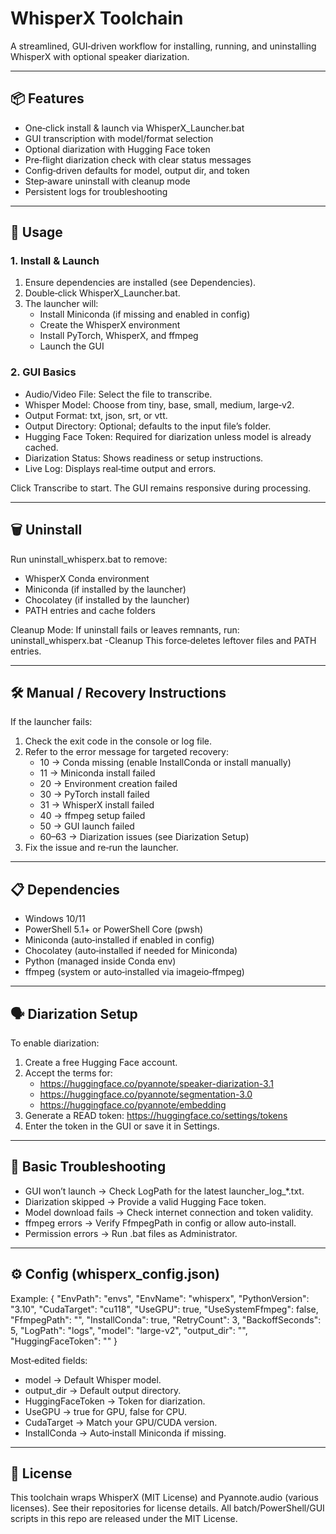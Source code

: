 # WhisperX Toolchain

A streamlined, GUI‑driven workflow for installing, running, and uninstalling WhisperX with optional speaker diarization.

---

## 📦 Features
- One‑click install & launch via WhisperX_Launcher.bat
- GUI transcription with model/format selection
- Optional diarization with Hugging Face token
- Pre‑flight diarization check with clear status messages
- Config‑driven defaults for model, output dir, and token
- Step‑aware uninstall with cleanup mode
- Persistent logs for troubleshooting

---

## 🚀 Usage

### 1. Install & Launch
1. Ensure dependencies are installed (see Dependencies).
2. Double‑click WhisperX_Launcher.bat.
3. The launcher will:
   - Install Miniconda (if missing and enabled in config)
   - Create the WhisperX environment
   - Install PyTorch, WhisperX, and ffmpeg
   - Launch the GUI

### 2. GUI Basics
- Audio/Video File: Select the file to transcribe.
- Whisper Model: Choose from tiny, base, small, medium, large‑v2.
- Output Format: txt, json, srt, or vtt.
- Output Directory: Optional; defaults to the input file’s folder.
- Hugging Face Token: Required for diarization unless model is already cached.
- Diarization Status: Shows readiness or setup instructions.
- Live Log: Displays real‑time output and errors.

Click Transcribe to start. The GUI remains responsive during processing.

---

## 🗑 Uninstall

Run uninstall_whisperx.bat to remove:
- WhisperX Conda environment
- Miniconda (if installed by the launcher)
- Chocolatey (if installed by the launcher)
- PATH entries and cache folders

Cleanup Mode:
If uninstall fails or leaves remnants, run:
    uninstall_whisperx.bat -Cleanup
This force‑deletes leftover files and PATH entries.

---

## 🛠 Manual / Recovery Instructions

If the launcher fails:
1. Check the exit code in the console or log file.
2. Refer to the error message for targeted recovery:
   - 10 → Conda missing (enable InstallConda or install manually)
   - 11 → Miniconda install failed
   - 20 → Environment creation failed
   - 30 → PyTorch install failed
   - 31 → WhisperX install failed
   - 40 → ffmpeg setup failed
   - 50 → GUI launch failed
   - 60–63 → Diarization issues (see Diarization Setup)
3. Fix the issue and re‑run the launcher.

---

## 📋 Dependencies

- Windows 10/11
- PowerShell 5.1+ or PowerShell Core (pwsh)
- Miniconda (auto‑installed if enabled in config)
- Chocolatey (auto‑installed if needed for Miniconda)
- Python (managed inside Conda env)
- ffmpeg (system or auto‑installed via imageio‑ffmpeg)

---

## 🗣 Diarization Setup

To enable diarization:
1. Create a free Hugging Face account.
2. Accept the terms for:
   - https://huggingface.co/pyannote/speaker-diarization-3.1
   - https://huggingface.co/pyannote/segmentation-3.0
   - https://huggingface.co/pyannote/embedding
3. Generate a READ token: https://huggingface.co/settings/tokens
4. Enter the token in the GUI or save it in Settings.

---

## 🐞 Basic Troubleshooting

- GUI won’t launch → Check LogPath for the latest launcher_log_*.txt.
- Diarization skipped → Provide a valid Hugging Face token.
- Model download fails → Check internet connection and token validity.
- ffmpeg errors → Verify FfmpegPath in config or allow auto‑install.
- Permission errors → Run .bat files as Administrator.

---

## ⚙ Config (whisperx_config.json)

Example:
    {
      "EnvPath": "envs",
      "EnvName": "whisperx",
      "PythonVersion": "3.10",
      "CudaTarget": "cu118",
      "UseGPU": true,
      "UseSystemFfmpeg": false,
      "FfmpegPath": "",
      "InstallConda": true,
      "RetryCount": 3,
      "BackoffSeconds": 5,
      "LogPath": "logs",
      "model": "large-v2",
      "output_dir": "",
      "HuggingFaceToken": ""
    }

Most‑edited fields:
- model → Default Whisper model.
- output_dir → Default output directory.
- HuggingFaceToken → Token for diarization.
- UseGPU → true for GPU, false for CPU.
- CudaTarget → Match your GPU/CUDA version.
- InstallConda → Auto‑install Miniconda if missing.

---

## 📄 License

This toolchain wraps WhisperX (MIT License) and Pyannote.audio (various licenses).
See their repositories for license details.
All batch/PowerShell/GUI scripts in this repo are released under the MIT License.
